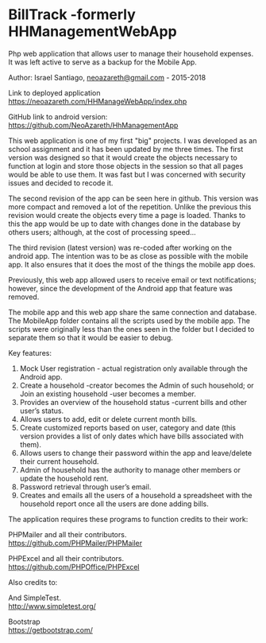 # BillTrack -formerly HHManagementWebApp

Php web application that allows user to manage their household expenses. It was left active to serve as a backup for the Mobile App. 

Author: Israel Santiago, neoazareth@gmail.com   - 2015-2018

Link to deployed application https://neoazareth.com/HHManageWebApp/index.php

GitHub link to android version: <br>
https://github.com/NeoAzareth/HhManagementApp

This web application is one of my first "big" projects. I was developed as an school assignment and it has been updated by me three times.
The first version was designed so that it would create the objects necessary to function at login and store those objects in the session
so that all pages would be able to use them. It was fast but I was concerned with security issues and decided to recode it. 

The second revision of the app can be seen here in github. This version was more compact and removed a lot of the repetition. Unlike
the previous this revision would create the objects every time a page is loaded. Thanks to this the app would be up to date with changes 
done in the database by others users; although, at the cost of processing speed...

The third revision (latest version) was re-coded after working on the android app. The intention was to be as close as possible with the 
mobile app. It also ensures that it does the most of the things the mobile app does.

Previously, this web app allowed users to receive email or text notifications; however, since the development of 
the Android app that feature was removed.

The mobile app and this web app share the same connection and database. The MobileApp folder contains all the scripts used by the
mobile app. The scripts were originally less than the ones seen in the folder but I decided to separate them so that it would be easier to
debug.

Key features:

1. Mock User registration - actual registration only available through the Android app.
2. Create a household -creator becomes the Admin of such household; or Join an existing household -user becomes a member.
3. Provides an overview of the household status -current bills and other user’s status.
4. Allows users to add, edit or delete current month bills.
5. Create customized reports based on user, category and date (this version provides a list of only dates which have 
bills associated with them).
6. Allows users to change their password within the app and leave/delete their current household.
7. Admin of household has the authority to manage other members or update the household rent.
8. Password retrieval through user’s email. 
9. Creates and emails all the users of a household a spreadsheet with the household report once all the users are done 
adding bills.

The application requires these programs to function credits to their work:

PHPMailer and all their contributors. <br>
https://github.com/PHPMailer/PHPMailer

PHPExcel and all their contributors. <br>
https://github.com/PHPOffice/PHPExcel

Also credits to:

And SimpleTest. <br>
http://www.simpletest.org/

Bootstrap <br>
https://getbootstrap.com/

